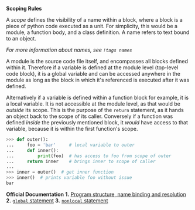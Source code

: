**Scoping Rules**

A *scope* defines the visibility of a name within a block, where a block is a piece of python code executed as a unit. For simplicity, this would be a module, a function body, and a class definition. A name refers to text bound to an object.

*For more information about names, see `!tags names`*

A module is the source code file itself, and encompasses all blocks defined within it. Therefore if a variable is defined at the module level (top-level code block), it is a global variable and can be accessed anywhere in the module as long as the block in which it's referenced is executed after it was defined.

Alternatively if a variable is defined within a function block for example, it is a local variable. It is not accessible at the module level, as that would be *outside* its scope. This is the purpose of the `return` statement, as it hands an object back to the scope of its caller. Conversely if a function was defined *inside* the previously mentioned block, it *would* have access to that variable, because it is within the first function's scope.
```py
>>> def outer():
...     foo = 'bar'     # local variable to outer
...     def inner():
...         print(foo)  # has access to foo from scope of outer
...     return inner    # brings inner to scope of caller
...
>>> inner = outer()  # get inner function
>>> inner()  # prints variable foo without issue
bar
```
**Official Documentation**
**1.** [Program structure, name binding and resolution](https://docs.python.org/3/reference/executionmodel.html#execution-model)
**2.** [`global` statement](https://docs.python.org/3/reference/simple_stmts.html#the-global-statement)
**3.** [`nonlocal` statement](https://docs.python.org/3/reference/simple_stmts.html#the-nonlocal-statement)
